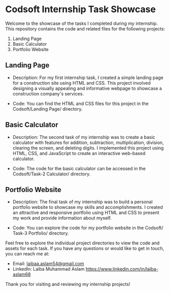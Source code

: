 #  Codsoft Internship Task Showcase

Welcome to the showcase of the tasks I completed during my internship. This repository contains the code and related files for the following projects:

1. Landing Page
2. Basic Calculator
3. Portfolio Website

## Landing Page

- Description: For my first internship task, I created a simple landing page for a construction site using HTML and CSS. This project involved designing a visually appealing and informative webpage to showcase a construction company's services.

- Code: You can find the HTML and CSS files for this project in the Codsoft/Landing Page/ directory.

## Basic Calculator

- Description: The second task of my internship was to create a basic calculator with features for addition, subtraction, multiplication, division, clearing the screen, and deleting digits. I implemented this project using HTML, CSS, and JavaScript to create an interactive web-based calculator.

- Code: The code for the basic calculator can be accessed in the Codsoft/Task-2 Calculator/ directory.

## Portfolio Website

- Description: The final task of my internship was to build a personal portfolio website to showcase my skills and accomplishments. I created an attractive and responsive portfolio using HTML and CSS to present my work and provide information about myself.

- Code: You can explore the code for my portfolio website in the Codsoft/ Task-3 Portfolio/ directory.

Feel free to explore the individual project directories to view the code and assets for each task. If you have any questions or would like to get in touch, you can reach me at:

- Email: laibaa.aslam54@gmail.com
- LinkedIn: Laiba Muhammad Aslam https://www.linkedin.com/in/laiba-aslam68

Thank you for visiting and reviewing my internship projects!

